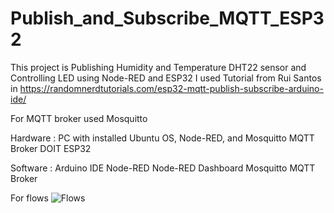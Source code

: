 # Publish_and_Subscribe_MQTT_ESP32
This project is Publishing Humidity and Temperature DHT22 sensor and Controlling LED using Node-RED and ESP32
I used Tutorial from Rui Santos in https://randomnerdtutorials.com/esp32-mqtt-publish-subscribe-arduino-ide/

For MQTT broker used Mosquitto

Hardware : 
PC with installed Ubuntu OS, Node-RED, and Mosquitto MQTT Broker
DOIT ESP32

Software : 
Arduino IDE
Node-RED
Node-RED Dashboard
Mosquitto MQTT Broker

For flows 
![Flows](https://user-images.githubusercontent.com/77771888/119972578-92b55600-bfdc-11eb-9254-ec33865bea96.png)
